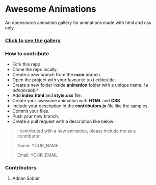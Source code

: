 # Awesome Animations
An opensource animation gallery for animations made with html and css only. 

### [Click to see the gallery](https://beprobd.github.io/animations/ "Heading link")

### How to contribute

- Fork this repo.
- Clone the repo locally.
- Create a new branch from the **main** branch.
- Open the project with your favourite text editor/ide.
- Create a new folder inside **animation** folder with a unique name. *i.e adnansabbir*
- Add **index.html** and **style.css** file.
- Create your awesome animation with **HTML** and **CSS**.
- Include your description in the **contributors.js** file like the samples.
- Commit your files.
- Push your new branch.
- Create a pull request with a description like below :
> I contributed with a new animation, please include me as a contributor.

> Name: YOUR_NAME

> Email: YOUR_EMAIL


### Contributors
1. Adnan Sabbir
